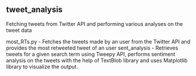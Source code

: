 ## tweet_analysis
Fetching tweets from Twitter API and performing various analyses on the tweet data

most_RTs.py - Fetches the tweets made by an user from the Twitter API and provides the most retweeted tweet of an user
sent_analysis - Retrieves tweets for a given search term using Tweepy API, performs sentiment analysis on the tweets with the help of TextBlob library and uses Matplotlib library to visualize the output.

